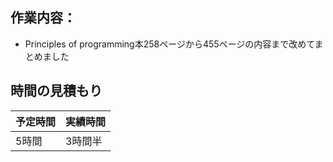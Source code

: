 ## 作業内容：
* Principles of programming本258ページから455ページの内容まで改めてまとめました
## 時間の見積もり
予定時間 | 実績時間
-- | --
5時間 | 3時間半
